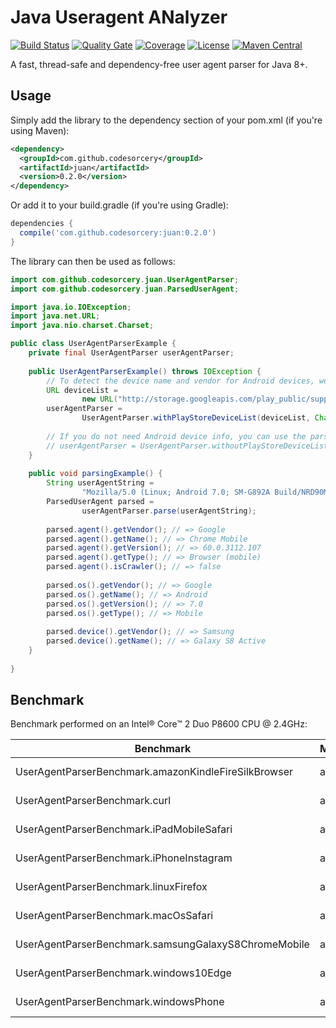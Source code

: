 # Java Useragent ANalyzer
[![Build Status](https://travis-ci.org/codesorcery/juan.svg?branch=master)](https://travis-ci.org/codesorcery/juan)
[![Quality Gate](https://sonarcloud.io/api/project_badges/measure?project=com.github.codesorcery%3Ajuan&metric=alert_status)](https://sonarcloud.io/dashboard?id=com.github.codesorcery%3Ajuan)
[![Coverage](https://sonarcloud.io/api/project_badges/measure?project=com.github.codesorcery%3Ajuan&metric=coverage)](https://sonarcloud.io/dashboard?id=com.github.codesorcery%3Ajuan)
[![License](https://img.shields.io/github/license/codesorcery/juan.svg)](https://choosealicense.com/licenses/mit/)
[![Maven Central](https://img.shields.io/maven-central/v/com.github.codesorcery/juan.svg)](https://search.maven.org/search?q=g:%22com.github.codesorcery%22%20AND%20a:%22juan%22)

A fast, thread-safe and dependency-free user agent parser for Java 8+.

## Usage

Simply add the library to the dependency section of your pom.xml (if you're using Maven):
```xml
<dependency>
  <groupId>com.github.codesorcery</groupId>
  <artifactId>juan</artifactId>
  <version>0.2.0</version>
</dependency>
```
Or add it to your build.gradle (if you're using Gradle):
````groovy
dependencies {
  compile('com.github.codesorcery:juan:0.2.0')
}
````

The library can then be used as follows:
```java
import com.github.codesorcery.juan.UserAgentParser;
import com.github.codesorcery.juan.ParsedUserAgent;

import java.io.IOException;
import java.net.URL;
import java.nio.charset.Charset;

public class UserAgentParserExample {
    private final UserAgentParser userAgentParser;
    
    public UserAgentParserExample() throws IOException {
        // To detect the device name and vendor for Android devices, we use Google's device list:
        URL deviceList =
                new URL("http://storage.googleapis.com/play_public/supported_devices.csv");
        userAgentParser =
                UserAgentParser.withPlayStoreDeviceList(deviceList, Charset.forName("UTF-16"));
        
        // If you do not need Android device info, you can use the parser without the device list:
        // userAgentParser = UserAgentParser.withoutPlayStoreDeviceList();
    }
    
    public void parsingExample() {
        String userAgentString =
                "Mozilla/5.0 (Linux; Android 7.0; SM-G892A Build/NRD90M; wv) AppleWebKit/537.36 (KHTML, like Gecko) Version/4.0 Chrome/60.0.3112.107 Mobile Safari/537.36";
        ParsedUserAgent parsed =
                userAgentParser.parse(userAgentString);
        
        parsed.agent().getVendor(); // => Google
        parsed.agent().getName(); // => Chrome Mobile
        parsed.agent().getVersion(); // => 60.0.3112.107
        parsed.agent().getType(); // => Browser (mobile)
        parsed.agent().isCrawler(); // => false
        
        parsed.os().getVendor(); // => Google
        parsed.os().getName(); // => Android
        parsed.os().getVersion(); // => 7.0
        parsed.os().getType(); // => Mobile
        
        parsed.device().getVendor(); // => Samsung
        parsed.device().getName(); // => Galaxy S8 Active
    }
    
}
```

## Benchmark

Benchmark performed on an Intel&reg; Core&trade; 2 Duo P8600 CPU @ 2.4GHz:

Benchmark                                             | Mode  | Cnt  | Score | Error   | Units
----------------------------------------------------- | ----- | ---- | ----- | ------- | ------
UserAgentParserBenchmark.amazonKindleFireSilkBrowser  | avgt  |   5  | 4.039 | ± 0.083 |  us/op
UserAgentParserBenchmark.curl                         | avgt  |   5  | 1.791 | ± 0.138 |  us/op
UserAgentParserBenchmark.iPadMobileSafari             | avgt  |   5  | 4.895 | ± 0.045 |  us/op
UserAgentParserBenchmark.iPhoneInstagram              | avgt  |   5  | 5.209 | ± 0.106 |  us/op
UserAgentParserBenchmark.linuxFirefox                 | avgt  |   5  | 3.516 | ± 0.029 |  us/op
UserAgentParserBenchmark.macOsSafari                  | avgt  |   5  | 3.026 | ± 0.030 |  us/op
UserAgentParserBenchmark.samsungGalaxyS8ChromeMobile  | avgt  |   5  | 5.188 | ± 0.089 |  us/op
UserAgentParserBenchmark.windows10Edge                | avgt  |   5  | 3.886 | ± 0.064 |  us/op
UserAgentParserBenchmark.windowsPhone                 | avgt  |   5  | 8.444 | ± 0.079 |  us/op
